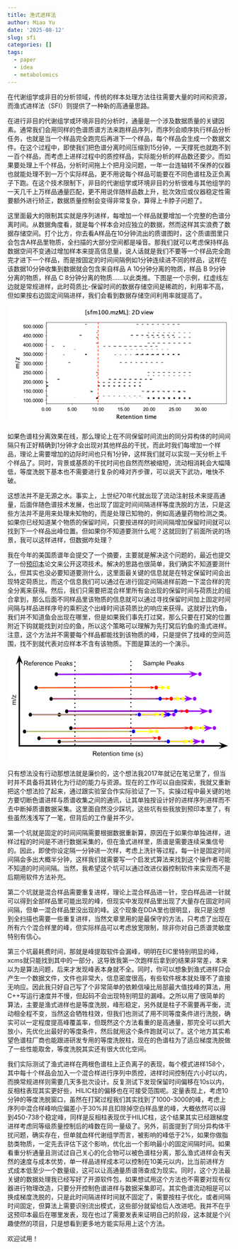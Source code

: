 ```yaml
---
title: 渔式进样法
author: Miao Yu
date: '2025-08-12'
slug: sfi
categories: []
tags:
  - paper
  - idea
  - metabolomics
---
```

在代谢组学或非目的分析领域，传统的样本处理方法往往需要大量的时间和资源，而渔式进样法（SFI）则提供了一种新的高通量思路。

在进行非目的代谢组学或环境非目的分析时，通量是一个涉及数据质量的关键因素。通常我们会用同样的色谱质谱方法来跑样品序列，而序列会顺序执行样品分析任务，也就是当一个样品完全跑完后再进下一个样品，每个样品会生成一个数据文件。在这个过程中，即使我们把色谱分离时间压缩到15分钟，一天撑死也就跑不到一百个样品，而考虑上进样过程中的质控样品，实际能分析的样品数还要少。而如果要处理上千个样品，分析时间拖上个把月没问题，一年一台连轴转不保养的仪器也就能处理不到一万个实际样品，更不用说每个样品可能要在不同色谱柱及正负离子下跑。在这个技术限制下，非目的代谢组学或环境非目的分析很难与其他组学的一天几千上万样品通量匹配，更不用说伴随样品数上升，批次效应或仪器稳定性需要额外进行矫正，数据质量控制会变得非常复杂，算得上卡脖子问题了。

这里面最大的限制其实就是序列进样，每增加一个样品就要增加一个完整的色谱分离时间。从数据角度看，就是每个样本会对应独立的数据，然而这样其实浪费了数据存储空间。打个比方，你去看A样品在10分钟流出的质谱图时，这个质谱图里只会包含A样品里物质，全扫描的大部分空间都是噪音。那我们就可以考虑保持样品数据空间不变通过增加样本来提高信息量，说人话就是我们不要等一个样品完全跑完才进下一个样品，而是按固定的时间间隔例如1分钟连续进不同的样品，这样在该数据10分钟收集到数据就会包含来自样品 A 10分钟分离的物质，样品 B 9分钟分离的物质，样品 C 8分钟分离的物质……以此类推。下图是一个示例，红虚线左边就是常规进样，此时荷质比-保留时间的数据存储空间是稀疏的，利用率不高，但如果按右边固定间隔进样，我们会看到数据存储空间利用率就提高了。

![](images/demo.png)

如果色谱柱分离效果在线，那么理论上在不同保留时间流出的同分异构体的时间间隔只有正好精确到1分钟才会出现对其他样品的干扰，而此时我们每增加一个样品，理论上需要增加的边际时间也只有1分钟，这样我们就可以实现一天分析上千个样品了。同时，背景或基质的干扰时间也自然而然被缩短，流动相消耗会大幅降低，等度洗脱下基本也不需要进行复杂的峰对齐步骤，可以说天下武功，唯快不破。

这想法并不是无源之水。事实上，上世纪70年代就出现了流动注射技术来提高通量，后面伴随色谱技术发展，也出现了固定时间间隔进样等度洗脱的方法，只是这些方法并不是用来处理未知物的，而是处理已知物的，例如高通量药物检测之类。如果你已经知道某个物质的保留时间，只要按进样的时间间隔增加保留时间就可以找到下一个样品出峰位置。但如果你不知道要测什么呢？这就回到了前面所说的场景，我可以这样进样，但数据咋处理？

我在今年的美国质谱年会提交了一个摘要，主要就是解决这个问题的，最近也提交了一份[预印本](https://chemrxiv.org/engage/chemrxiv/article-details/6897568d728bf9025ec3ab62)论文来公开这项技术。解决的思路也很简单，我们确实不知道要测什么，但其实也没必要知道要测什么，这里面最关键的信息就是在特定保留时间会出现特定荷质比，而这个信息我们可以通过在进行固定间隔进样前跑一下混合样的完全分离来获得。然后，我们只需要把混合样里所有会出现的保留时间与荷质比的组合拿到，那么后面不同样品里该物质的信息就可以通过寻找保留时间加上固定时间间隔与样品进样序号的乘积这个出峰时间该荷质比的响应来获得。这就好比钓鱼，我们并不知道鱼会出现在哪里，但是如果我们事先打过窝，那么只要在打窝的位置附近下钩就能找到对应的鱼，所以这个策略可以理解为先打窝后钓鱼的渔式进样。注意，这个方法并不需要每个样品都能找到该物质的峰，只是提供了找峰的空间范围，找不到就代表对应样本不含有该物质。下图是算法的一个演示。

![](images/SFIsimpleAlgorithm.png)

只有想法没有行动那想法就是廉价的，这个想法我2017年就记在笔记里了，但当时并不具备将其转化为行动的能力与资源。现在的工作可以自由探索，我就又重新把这个想法捡了起来，通过跟实验室合作实际验证了一下。实操过程中最关键的地方要切断色谱进样与质谱收集之间的通讯，让其单独按设计好的进样序列进样而不去中断掉质谱数据采集。这里面自然没少踩坑，这些坑有些我放到预印本里了，有些虽然浅浅写了一笔，但背后的工作量并不少。

第一个坑就是固定的时间间隔需要根据数据重新算，原因在于如果你单独进样，进样过程的时间是不进行数据采集的，但在渔式进样里，质谱是需要连续采集信号的。因此，即使你设定隔一分钟进一次样，考虑上洗针等过程，每一针是固定时间间隔会多出大概半分钟，这样我们就需要写一个启发式算法来找到这个操作者可能不知道的时间间隔。当然，我希望这个坑可以通过改进仪器控制软件来实现而不是后期用软件方法补充。

第二个坑就是混合样品需要重复进样，理论上混合样品进一针，空白样品进一针就可以得到全部样品里可能出现的峰，但现实中发现样品里出现了大量存在固定时间间隔，但单一混合样品里没出现的峰。这个现象在DDA里也很明显，我只是没想到全扫描也需要一些重复进样，当然文章里用的是最保守的方法，只考虑了出现在所有六个混合样里的峰，但实际样品可以考虑放宽限制，除非你对自己质谱灵敏度特别有信心。

第三个坑最耗费时间，那就是峰提取软件会漏峰，明明在EIC里特别明显的峰，xcms就只能找到其中的一部分，这导致我第一次跑样后拿到的结果非常差，本来以为是算法问题，后来才发现峰表本身就不全。同时，你可以想象到渔式进样只会产生一个数据文件，文件也非常大，信息密度很高，有些软件根本就处理不了直接无响应。因此我只好自己写了个非常简单的依赖信噪比局部最大值找峰的算法，用C++写运行速度并不慢，但起码不会出现特别明显的漏峰。之所以用了很简单的算法，主要是渔式进样也是等度洗脱，峰形稳定，另外就是柱子不需要再平衡，流动相全程不变，当然这会牺牲柱效，但我们也测试了用不同等度条件进行洗脱，确实可以一定程度提高峰覆盖率，但既然这个方法看重的是高通量，那完全可以抓大放小，先优化出最好的等度条件，然后就用这个条件跑就可以了。这个地方其实希望色谱柱厂商也能跟进研发专用的等度洗脱柱，现在的色谱柱为了适应梯度洗脱做了一些性能取舍，等度洗脱其实还有很大优化空间。

我们实际测试了渔式进样在两根色谱柱上正负离子的表现，每个模式进样158个，其中每十个样品会加入一个混合样进行序列中质控，进样时间控制在六小时以内，而换常规进样则需要几天多批次设计。反复测试下发现保留时间偏移在10s以内，反相柱表现其实更好些，HILIC柱的偏移也在可接受范围呢。定量表现上，考虑10分钟的等度洗脱窗口，虽然在打窝过程我们其实找到了1000-3000的峰，考虑上序列中混合样峰响应偏差小于30%并且扣除掉空白样品里的峰，大概依然可以得到450-738个稳定峰，同样是反相柱表现优于HILIC柱，这个结果其实已经跟梯度进样考虑同等级质量控制后的峰数在同一量级了。另外，前面提到了同分异构体干扰问题，确实存在，但单就血样代谢组学而言，被影响的峰低于2%，如果你做脂肪类物质，一定先去评估下这个影响，优化出一个影响最小的固定间隔时间。如果看重分析通量且测试过自己关心的化合物可以被色谱柱分离，那么渔式进样会有天然的速度与成本优势，单一样品进样成本可以控制在10美元以内，比当前进样方式成本低至少一个数量级，这可以让高通量质谱筛查成为现实。同时，这个方法最关键的数据处理我已经写好了开源软件包，如果想试用这个方法也不需要对现有仪器进行物理改造，只要分开控制色谱进样与数据采集即可。其实色谱流动相是可以换成梯度洗脱的，只是此时间隔进样时间就不固定了，需要按柱子优化，或者间隔时间固定，但算法上需要识别流出模式，这些部分就留给后人改进吧。我并不在乎这预印本最后在哪里发表，现在也过了需要发表来证明自己的阶段，这本就是个兴趣使然的项目，只是想看到更多地方能实际用上这个方法。

欢迎试用！
